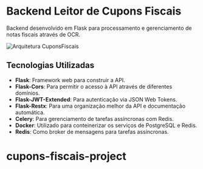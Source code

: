 # Backend Leitor de Cupons Fiscais

Backend desenvolvido  em Flask para processamento e gerenciamento de notas fiscais através de OCR.



![Arquitetura CuponsFiscais](https://i.imgur.com/ChLBP9d.png)

## Tecnologias Utilizadas

- **Flask**: Framework web para construir a API.
- **Flask-Cors**: Para permitir o acesso à API através de diferentes domínios.
- **Flask-JWT-Extended**: Para autenticação via JSON Web Tokens.
- **Flask-Restx**: Para uma organização melhor da API e documentação automática.
- **Celery**: Para gerenciamento de tarefas assíncronas com Redis.
- **Docker**: Utilizado para conteinerizar os serviços de PostgreSQL e Redis.
- **Redis**: Como broker de mensagens para tarefas assíncronas.

# cupons-fiscais-project
